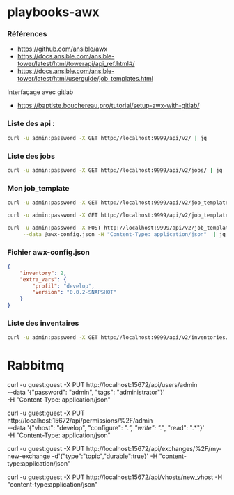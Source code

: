 # playbooks-awx

### Références 

* https://github.com/ansible/awx
* https://docs.ansible.com/ansible-tower/latest/html/towerapi/api_ref.html#/
* https://docs.ansible.com/ansible-tower/latest/html/userguide/job_templates.html

Interfaçage avec gitlab

* https://baptiste.bouchereau.pro/tutorial/setup-awx-with-gitlab/


### Liste des api :

```bash
curl -u admin:password -X GET http://localhost:9999/api/v2/ | jq
```

### Liste des jobs

```bash
curl -u admin:password -X GET http://localhost:9999/api/v2/jobs/ | jq
```

### Mon job_template


```bash
curl -u admin:password -X GET http://localhost:9999/api/v2/job_templates/ | jq

curl -u admin:password -X GET http://localhost:9999/api/v2/job_templates/9/ | jq

curl -u admin:password -X POST http://localhost:9999/api/v2/job_templates/9/launch/ \
     --data @awx-config.json -H "Content-Type: application/json"  | jq
```

### Fichier awx-config.json

```json
{
    "inventory": 2,
    "extra_vars": {
        "profil": "develop",
        "version": "0.0.2-SNAPSHOT"
    }
}
```

### Liste des inventaires

```bash
curl -u admin:password -X GET http://localhost:9999/api/v2/inventories/ | jq
```





# Rabbitmq

curl -u guest:guest -X PUT http://localhost:15672/api/users/admin \
     --data  '{"password": "admin", "tags": "administrator"}' \
     -H "Content-Type: application/json"

curl -u guest:guest -X PUT http://localhost:15672/api/permissions/%2F/admin \
     --data '{"vhost": "develop", "configure": ".*", "write": ".*", "read": ".*"}' \
     -H "Content-Type: application/json"



curl -u guest:guest -X PUT http://localhost:15672/api/exchanges/%2F/my-new-exchange  -d'{"type":"topic","durable":true}' -H "content-type:application/json"

curl -u guest:guest -X PUT http://localhost:15672/api/vhosts/new_vhost -H "content-type:application/json" 


